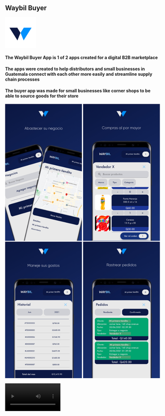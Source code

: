 ## **Waybil Buyer**
<p align="left">
  <img src="https://github.com/jsebastiane/waybil_buyer/blob/master/playstore_screenshots/new_logo_buyer.jpg" width="100" title="hover text">
</p>

#### The Waybil Buyer App is 1 of 2 apps created for a digital B2B marketplace
#### The apps were created to help distributors and small businesses in Guatemala connect with each other more easily and streamline supply chain processes
#### The buyer app was made for small businesses like corner shops to be able to source goods for their store

<p align="left">
  <img src="https://github.com/jsebastiane/waybil_buyer/blob/master/playstore_screenshots/screenshot_abastecimiento.jpg" width="250" title="hover text">
  <img src="https://github.com/jsebastiane/waybil_buyer/blob/master/playstore_screenshots/screenshot_compras.jpg" width="250" title="hover text">
  <img src="https://github.com/jsebastiane/waybil_buyer/blob/master/playstore_screenshots/screenshot_gastos.jpg" width="250" title="hover text">
  <img src="https://github.com/jsebastiane/waybil_buyer/blob/master/playstore_screenshots/screenshot_trackOrders.jpg" width="250" title="hover text">
</p>

<video src='https://giphy.com/embed/JfDNFU1qOZna' width=180/>


### The buyer app gives users the ability to:
####  - Manage stock keeping of multiple businesses
####  - View seller inventories
####  - Create basket of items and place orders
####  - View history of transactions
####  - Track order status live

### The app is entirely created in Kotlin using Firebase for handling the backend and database
